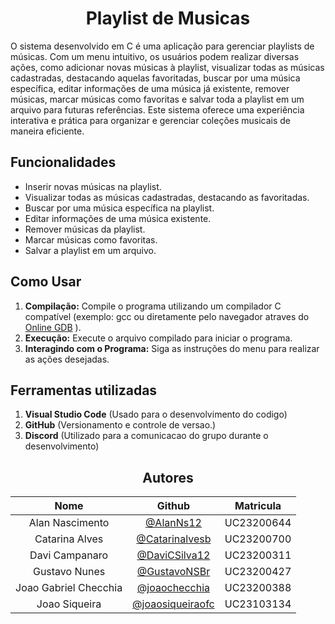 <h1 align="center">Playlist de Musicas</h1>
<p>O sistema desenvolvido em C é uma aplicação para gerenciar playlists de músicas. Com um menu intuitivo, os usuários podem realizar diversas ações, como adicionar novas músicas à playlist, visualizar todas as músicas cadastradas, destacando aquelas favoritadas, buscar por uma música específica, editar informações de uma música já existente, remover músicas, marcar músicas como favoritas e salvar toda a playlist em um arquivo para futuras referências. Este sistema oferece uma experiência interativa e prática para organizar e gerenciar coleções musicais de maneira eficiente.</p>
<h2>Funcionalidades</h2>
    <ul>
        <li>Inserir novas músicas na playlist.</li>
        <li>Visualizar todas as músicas cadastradas, destacando as favoritadas.</li>
        <li>Buscar por uma música específica na playlist.</li>
        <li>Editar informações de uma música existente.</li>
        <li>Remover músicas da playlist.</li>
        <li>Marcar músicas como favoritas.</li>
        <li>Salvar a playlist em um arquivo.</li>
    </ul>
    <h2>Como Usar</h2>
    <ol>
        <li><strong>Compilação:</strong> Compile o programa utilizando um compilador C compatível (exemplo: gcc ou diretamente pelo navegador atraves do <a href="https://onlinegdb.com/IdkxufcyT">Online GDB</a> ).</li>
        <li><strong>Execução:</strong> Execute o arquivo compilado para iniciar o programa.</li>
        <li><strong>Interagindo com o Programa:</strong> Siga as instruções do menu para realizar as ações desejadas.</li>
    </ol>
    <h2>Ferramentas utilizadas</h2>
    <ol>
        <li><strong>Visual Studio Code</strong> (Usado para o desenvolvimento do codigo)</li>
        <li><strong>GitHub</strong> (Versionamento e controle de versao.)</li>
        <li><strong>Discord</strong> (Utilizado para a comunicacao do grupo durante o desenvolvimento)</li>
    </ol>
    
<h2 align="center">Autores</h2>
    
<table align="center">
<thead>
<tr>
<th align="center">Nome</th>
<th align="center">Github</th>
<th align="center">Matricula</th>
</tr>
</thead>
<tbody>
<tr>
<td align="center">Alan Nascimento</td>
<td align="center"><a href="https://github.com/AlanNs12">@AlanNs12</a></td>
<td align="center">UC23200644</td>
</tr>
<tr>
<td align="center">Catarina Alves</td>
<td align="center"><a href="https://github.com/Catarinalvesb">@Catarinalvesb</a></td>
<td align="center">UC23200700</td>
</tr>
<tr>
<td align="center">Davi Campanaro</td>
<td align="center"><a href="https://github.com/DaviCSilva12">@DaviCSilva12</a></td>
<td align="center">UC23200311</td>
</tr>
<tr>
<td align="center">Gustavo Nunes</td>
<td align="center"><a href="https://github.com/GustavoNSBr">@GustavoNSBr</a></td>
<td align="center">UC23200427</td>
</tr>
<tr>
<td align="center">Joao Gabriel Checchia</td>
<td align="center"><a href="https://github.com/joaochecchia">@joaochecchia</a></td>
<td align="center">UC23200388</td>
</tr>
<tr>
<td align="center">Joao Siqueira</td>
<td align="center"><a href="https://github.com/joaosiqueiraofc">@joaosiqueiraofc</a></td>
<td align="center">UC23103134</td>
</tr>
</tbody>
</table>


    
